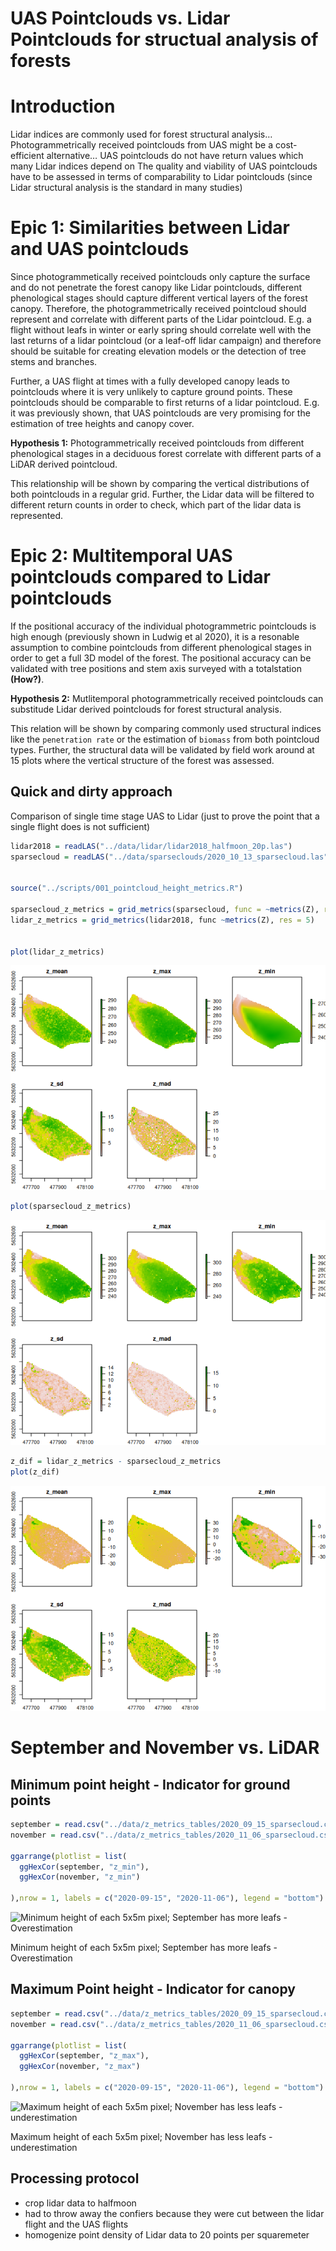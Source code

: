 UAS Pointclouds vs. Lidar Pointclouds for structual analysis of forests
================

# Introduction

Lidar indices are commonly used for forest structural analysis…
Photogrammetrically received pointclouds from UAS might be a
cost-efficient alternative… UAS pointclouds do not have return values
which many Lidar indices depend on The quality and viability of UAS
pointclouds have to be assessed in terms of comparability to Lidar
pointclouds (since Lidar structural analysis is the standard in many
studies)

# Epic 1: Similarities between Lidar and UAS pointclouds

Since photogrammetically received pointclouds only capture the surface
and do not penetrate the forest canopy like Lidar pointclouds, different
phenological stages should capture different vertical layers of the
forest canopy. Therefore, the photogrammetrically received pointcloud
should represent and correlate with different parts of the Lidar
pointcloud. E.g. a flight without leafs in winter or early spring should
correlate well with the last returns of a lidar pointcloud (or a
leaf-off lidar campaign) and therefore should be suitable for creating
elevation models or the detection of tree stems and branches.

Further, a UAS flight at times with a fully developed canopy leads to
pointclouds where it is very unlikely to capture ground points. These
pointclouds should be comparable to first returns of a lidar pointcloud.
E.g. it was previously shown, that UAS pointclouds are very promising
for the estimation of tree heights and canopy cover.

**Hypothesis 1:** Photogrammetrically received pointclouds from
different phenological stages in a deciduous forest correlate with
different parts of a LiDAR derived pointcloud.

This relationship will be shown by comparing the vertical distributions
of both pointclouds in a regular grid. Further, the Lidar data will be
filtered to different return counts in order to check, which part of the
lidar data is represented.

# Epic 2: Multitemporal UAS pointclouds compared to Lidar pointclouds

If the positional accuracy of the individual photogrammetric pointclouds
is high enough (previously shown in Ludwig et al 2020), it is a
resonable assumption to combine pointclouds from different phenological
stages in order to get a full 3D model of the forest. The positional
accuracy can be validated with tree positions and stem axis surveyed
with a totalstation **(How?)**.

**Hypothesis 2:** Mutlitemporal photogrammetrically received pointclouds
can substitude Lidar derived pointclouds for forest structural analysis.

This relation will be shown by comparing commonly used structural
indices like the `penetration rate` or the estimation of `biomass` from
both pointcloud types. Further, the structural data will be validated by
field work around at 15 plots where the vertical structure of the forest
was assessed.

## Quick and dirty approach

Comparison of single time stage UAS to Lidar (just to prove the point
that a single flight does is not sufficient)

``` r
lidar2018 = readLAS("../data/lidar/lidar2018_halfmoon_20p.las")
sparsecloud = readLAS("../data/sparseclouds/2020_10_13_sparsecloud.las")


source("../scripts/001_pointcloud_height_metrics.R")

sparsecloud_z_metrics = grid_metrics(sparsecloud, func = ~metrics(Z), res = 5)
lidar_z_metrics = grid_metrics(lidar2018, func ~metrics(Z), res = 5)


plot(lidar_z_metrics)
```

![](index_files/figure-gfm/unnamed-chunk-1-1.png)<!-- -->

``` r
plot(sparsecloud_z_metrics)
```

![](index_files/figure-gfm/unnamed-chunk-1-2.png)<!-- -->

``` r
z_dif = lidar_z_metrics - sparsecloud_z_metrics
plot(z_dif)
```

![](index_files/figure-gfm/unnamed-chunk-1-3.png)<!-- -->

# September and November vs. LiDAR

## Minimum point height - Indicator for ground points

``` r
september = read.csv("../data/z_metrics_tables/2020_09_15_sparsecloud.csv")
november = read.csv("../data/z_metrics_tables/2020_11_06_sparsecloud.csv")

ggarrange(plotlist = list(
  ggHexCor(september, "z_min"),
  ggHexCor(november, "z_min")
  
),nrow = 1, labels = c("2020-09-15", "2020-11-06"), legend = "bottom")
```

![Minimum height of each 5x5m pixel; September has more leafs -
Overestimation](index_files/figure-gfm/unnamed-chunk-2-1.png)

Minimum height of each 5x5m pixel; September has more leafs -
Overestimation

## Maximum Point height - Indicator for canopy

``` r
september = read.csv("../data/z_metrics_tables/2020_09_15_sparsecloud.csv")
november = read.csv("../data/z_metrics_tables/2020_11_06_sparsecloud.csv")

ggarrange(plotlist = list(
  ggHexCor(september, "z_max"),
  ggHexCor(november, "z_max")
  
),nrow = 1, labels = c("2020-09-15", "2020-11-06"), legend = "bottom")
```

![Maximum height of each 5x5m pixel; November has less leafs -
underestimation](index_files/figure-gfm/unnamed-chunk-3-1.png)

Maximum height of each 5x5m pixel; November has less leafs -
underestimation

## Processing protocol

-   crop lidar data to halfmoon
-   had to throw away the confiers because they were cut between the
    lidar flight and the UAS flights
-   homogenize point density of Lidar data to 20 points per squaremeter

